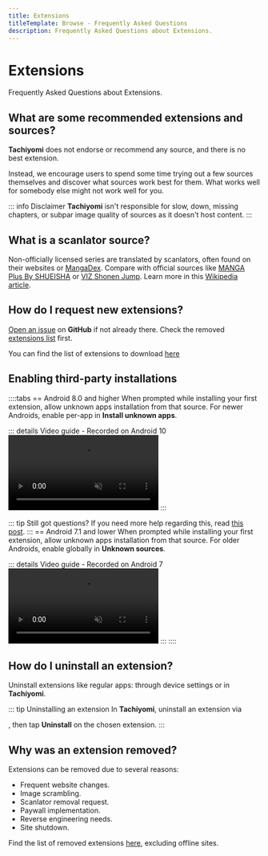 ```yaml
---
title: Extensions
titleTemplate: Browse - Frequently Asked Questions
description: Frequently Asked Questions about Extensions.
---
```


# Extensions
Frequently Asked Questions about Extensions.

## What are some recommended extensions and sources?
**Tachiyomi** does not endorse or recommend any source, and there is no best extension.

Instead, we encourage users to spend some time trying out a few sources themselves and discover what sources work best for them.
What works well for somebody else might not work well for you.

::: info Disclaimer
**Tachiyomi** isn't responsible for slow, down, missing chapters, or subpar image quality of sources as it doesn't host content.
:::

## What is a scanlator source?
Non-officially licensed series are translated by scanlators, often found on their websites or [MangaDex](https://mangadex.org/).
Compare with official sources like [MANGA Plus By SHUEISHA](https://mangaplus.shueisha.co.jp) or [VIZ Shonen Jump](https://www.viz.com/shonenjump).
Learn more in this [Wikipedia article](https://en.wikipedia.org/wiki/Scanlation).

## How do I request new extensions?
[Open an issue](https://github.com/tachiyomiorg/tachiyomi-extensions/issues) on **GitHub** if not already there.
Check the removed [extensions list](https://github.com/tachiyomiorg/tachiyomi-extensions/issues/3475) first.

You can find the list of extensions to download [here](/extensions/)

## Enabling third-party installations
::::tabs
== Android 8.0 and higher
When prompted while installing your first extension, allow unknown apps installation from that source. For newer Androids, enable per-app in **Install unknown apps**.

::: details Video guide - Recorded on Android 10
<video controls muted preload="metadata">
	<source src="/docs/faq/browse/extensions/unknown-sources-A10.light.webm" type="video/webm">
</video>
:::

::: tip Still got questions?
If you need more help regarding this, read [this post](https://nerdschalk.com/how-to-allow-apps-installation-from-unknown-sources-on-android-9-pie/ "nerdschalk.com | How to allow apps installation from unknown sources on Android 9 Pie").
:::
== Android 7.1 and lower
When prompted while installing your first extension, allow unknown apps installation from that source. For older Androids, enable globally in **Unknown sources**.

::: details Video guide - Recorded on Android 7
<video controls muted preload="metadata">
	<source src="/docs/faq/browse/extensions/unknown-sources-A7.light.webm">
</video>
:::
::::

## How do I uninstall an extension?
Uninstall extensions like regular apps: through device settings or in **Tachiyomi**.

::: tip Uninstalling an extension
In **Tachiyomi**, uninstall an extension via <nav to="extensions">, then tap **Uninstall** on the chosen extension.
:::

## Why was an extension removed?
Extensions can be removed due to several reasons:

* Frequent website changes.
* Image scrambling.
* Scanlator removal request.
* Paywall implementation.
* Reverse engineering needs.
* Site shutdown.

Find the list of removed extensions [here](https://github.com/tachiyomiorg/tachiyomi-extensions/issues/3475), excluding offline sites.
